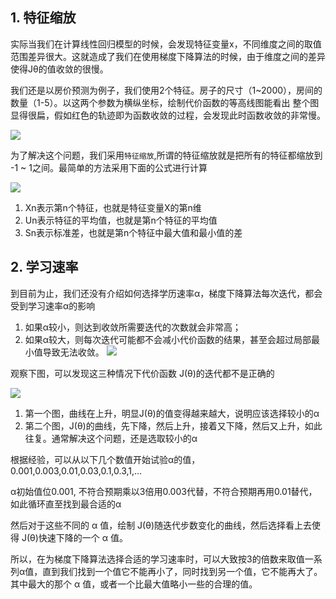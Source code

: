 ## 1. 特征缩放
实际当我们在计算线性回归模型的时候，会发现特征变量x，不同维度之间的取值范围差异很大。这就造成了我们在使用梯度下降算法的时候，由于维度之间的差异使得Jθ的值收敛的很慢。

我们还是以房价预测为例子，我们使用2个特征。房子的尺寸（1~2000），房间的数量（1-5）。以这两个参数为横纵坐标，绘制代价函数的等高线图能看出
整个图显得很扁，假如红色的轨迹即为函数收敛的过程，会发现此时函数收敛的非常慢。

![](http://img.blog.csdn.net/20160418193311664)

为了解决这个问题，我们采用`特征缩放`,所谓的特征缩放就是把所有的特征都缩放到 -1 ~ 1之间。最简单的方法采用下面的公式进行计算

![](http://img.blog.csdn.net/20160418193448508)

1. Xn表示第n个特征，也就是特征变量X的第n维
2. Un表示特征的平均值，也就是第n个特征的平均值
3. Sn表示标准差，也就是第n个特征中最大值和最小值的差

## 2. 学习速率
到目前为止，我们还没有介绍如何选择学历速率α，梯度下降算法每次迭代，都会受到学习速率α的影响

1. 如果α较小，则达到收敛所需要迭代的次数就会非常高；
2. 如果α较大，则每次迭代可能都不会减小代价函数的结果，甚至会超过局部最小值导致无法收敛。
   ![](https://camo.githubusercontent.com/1b6f2c394d39a7c057a5726c7e1b3ce6ee9c6362/687474703a2f2f696d672e6d792e6373646e2e6e65742f75706c6f6164732f3230313230392f30362f313334363930323330305f343137392e706e67)

观察下图，可以发现这三种情况下代价函数 J(θ)的迭代都不是正确的

![](http://images.cnitblog.com/blog/663864/201410/272201153783110.png)

1. 第一个图，曲线在上升，明显J(θ)的值变得越来越大，说明应该选择较小的α
2. 第二个图，J(θ)的曲线，先下降，然后上升，接着又下降，然后又上升，如此往复。通常解决这个问题，还是选取较小的α

根据经验，可以从以下几个数值开始试验α的值，0.001,0.003,0.01,0.03,0.1,0.3,1,…

α初始值位0.001, 不符合预期乘以3倍用0.003代替，不符合预期再用0.01替代，如此循环直至找到最合适的α

然后对于这些不同的 α 值，绘制 J(θ)随迭代步数变化的曲线，然后选择看上去使得 J(θ)快速下降的一个 α 值。

所以，在为梯度下降算法选择合适的学习速率时，可以大致按3的倍数来取值一系列α值，直到我们找到一个值它不能再小了，同时找到另一个值，它不能再大了。其中最大的那个 α 值，或者一个比最大值略小一些的合理的值。


